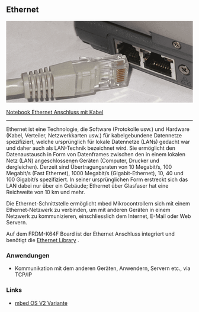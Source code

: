 ## Ethernet

![](../../images/Ethernet.png) 

[Notebook Ethernet Anschluss mit Kabel](http://de.wikipedia.org/wiki/Ethernet)

- - -

Ethernet ist eine Technologie, die Software (Protokolle usw.) und Hardware (Kabel, Verteiler, Netzwerkkarten usw.) für kabelgebundene Datennetze spezifiziert, welche ursprünglich für lokale Datennetze (LANs) gedacht war und daher auch als LAN-Technik bezeichnet wird. Sie ermöglicht den Datenaustausch in Form von Datenframes zwischen den in einem lokalen Netz (LAN) angeschlossenen Geräten (Computer, Drucker und dergleichen). Derzeit sind Übertragungsraten von 10 Megabit/s, 100 Megabit/s (Fast Ethernet), 1000 Megabit/s (Gigabit-Ethernet), 10, 40 und 100 Gigabit/s spezifiziert. In seiner ursprünglichen Form erstreckt sich das LAN dabei nur über ein Gebäude; Ethernet über Glasfaser hat eine Reichweite von 10 km und mehr.

Die Ethernet-Schnittstelle ermöglicht mbed Mikrocontrollern sich mit einem Ethernet-Netzwerk zu verbinden, um mit anderen Geräten in einem Netzwerk zu kommunizieren, einschliesslich dem Internet, E-Mail oder Web Servern.

Auf dem FRDM-K64F Board ist der Ethernet Anschluss integriert und benötigt die [Ethernet Library](http://developer.mbed.org/users/mbed_official/code/EthernetInterface/) .

### Anwendungen 

*   Kommunikation mit dem anderen Geräten, Anwendern, Servern etc., via TCP/IP

### Links

*  [mbed OS V2 Variante](https://developer.mbed.org/compiler/#import:/teams/smdiotkitch/code/Ethernet/)
